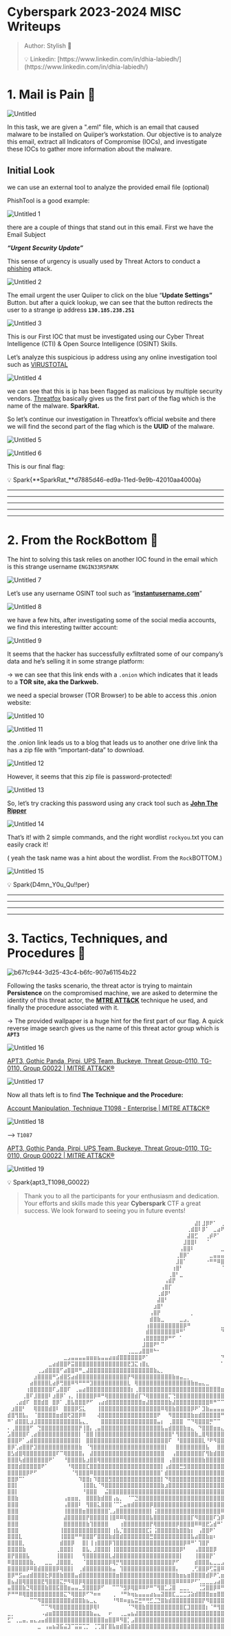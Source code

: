 # Cyberspark 2023-2024 MISC Writeups

> Author: Stylish 🗿
> 
> 
> <aside>
> 💡 Linkedin: [https://www.linkedin.com/in/dhia-labiedh/](https://www.linkedin.com/in/dhia-labiedh/)
> 
> </aside>
> 

# **1. Mail is Pain 🗿**

![Untitled](https://github.com/C0d1ac/cyberspark-2024/assets/120717514/9a07a720-fb0b-4bdb-9627-f1be2d802f63)



In this task, we are given a ".eml" file, which is an email that caused malware to be installed on Quiiper’s workstation. Our objective is to analyze this email, extract all Indicators of Compromise (IOCs), and investigate these IOCs to gather more information about the malware.

## Initial Look

we can use an external tool to analyze the provided email file (optional)

PhishTool is a good example: 

[](https://app.phishtool.com/submit)

![Untitled 1](https://github.com/C0d1ac/cyberspark-2024/assets/120717514/2dd34640-0524-407e-96e3-7be4a33ed2af)



there are a couple of things that stand out in this email. First we have the Email Subject 

***“Urgent Security Update”***

This sense of urgency is usually used by Threat Actors to conduct a [phishing](https://www.imperva.com/learn/application-security/phishing-attack-scam/) attack.

![Untitled 2](https://github.com/C0d1ac/cyberspark-2024/assets/120717514/cdb9dcb1-3292-4f82-adeb-5d689bdf60d1)


The email urgent the user Quiiper to click on the blue “**Update Settings”** Button. but after a quick lookup, we can see that the button redirects the user to a strange ip address **`130.185.238.251`**

![Untitled 3](https://github.com/C0d1ac/cyberspark-2024/assets/120717514/634f8787-5790-4580-a40b-438f557c5e29)


This is our First IOC that must be investigated using our Cyber Threat Intelligence (CTI) & Open Source Intelligence (OSINT) Skills.

Let’s analyze this suspicious ip address using any online investigation tool such as [VIRUSTOTAL](https://www.virustotal.com/gui/home/upload)

![Untitled 4](https://github.com/C0d1ac/cyberspark-2024/assets/120717514/e0a2605b-db7c-41a6-9873-c49993f8eb2f)


we can see that this is ip has been flagged as malicious by multiple security vendors. [Threatfox](https://threatfox.abuse.ch/browse/) basically gives us the first part of the flag which is the name of the malware. **SparkRat.**

So let’s continue our investigation in Threatfox’s official website and there we will find the second part of the flag which is the **UUID** of the malware.

![Untitled 5](https://github.com/C0d1ac/cyberspark-2024/assets/120717514/744c58e7-6c5b-4065-81f0-38f62093cb4b)


![Untitled 6](https://github.com/C0d1ac/cyberspark-2024/assets/120717514/79d5ee76-c739-49c5-bcb3-43aa083ddee6)


This is our final flag:

<aside>
💡 Spark{**SparkRat_**d7885d46-ed9a-11ed-9e9b-42010aa4000a}

---

</aside>

---

---

---

---

# **2. From the RockBottom 🗿**

The hint to solving this task relies on another IOC found in the email  which is this strange username `ENGIN33R5PARK`

![Untitled 7](https://github.com/C0d1ac/cyberspark-2024/assets/120717514/61b27e20-8758-4fec-a717-97f44ff335d6)


Let’s use any username OSINT tool such as “**[instantusername.com](https://instantusername.com/?q=ENGIN33R5PARK)**”

![Untitled 8](https://github.com/C0d1ac/cyberspark-2024/assets/120717514/ec3898c1-008c-4e9f-9e08-d71bb01870a8)


we have a few hits, after investigating some of the social media accounts, we find this interesting twitter account:

![Untitled 9](https://github.com/C0d1ac/cyberspark-2024/assets/120717514/ebf1c916-0f7b-47e5-8472-e712e0d4a1b2)


It seems that the hacker has successfully exfiltrated some of our company’s data and he’s selling it in some strange platform:

[](http://engin33r5park.anonblogd4pcarck2ff6qlseyawjljaatp6wjq6rqpet2wfuoom42kyd.onion/p/selling-to-the-highest-bidder)

→ we can see that this link ends with a `.onion` which indicates that it leads to a **TOR site, aka the Darkweb.**

we need a special browser (TOR Browser) to be able to access this .onion website:

![Untitled 10](https://github.com/C0d1ac/cyberspark-2024/assets/120717514/397de9bb-356b-412d-8db4-c2c716e25ed7)


![Untitled 11](https://github.com/C0d1ac/cyberspark-2024/assets/120717514/dd29f763-a312-4d93-a56b-2768ba2f6782)


the .onion link leads us to a blog that leads us to another one drive link tha has a zip file with “important-data” to download.

![Untitled 12](https://github.com/C0d1ac/cyberspark-2024/assets/120717514/96ac9ec3-5d81-43e7-8991-a536d246956e)


However, it seems that this zip file is password-protected!

![Untitled 13](https://github.com/C0d1ac/cyberspark-2024/assets/120717514/36fa6441-aba3-464c-b403-f6fa2fe60a4f)


So, let’s try cracking this password using any crack tool such as **[John The Ripper](https://github.com/openwall/john)**

![Untitled 14](https://github.com/C0d1ac/cyberspark-2024/assets/120717514/39fb6097-4112-48c1-9649-7b9319180a93)


That’s it! with 2 simple commands, and the right wordlist `rockyou`.txt you can easily crack it!

( yeah the task name was a hint about the wordlist. From the `Rock`BOTTOM.)

![Untitled 15](https://github.com/C0d1ac/cyberspark-2024/assets/120717514/d320d5d1-bcf2-496b-8497-ba70cb5fa694)


<aside>
💡 Spark{D4mn_Y0u_Qu!!per}

</aside>

---

---

---

---

# **3. Tactics, Techniques, and Procedures 🗿**

![b67fc944-3d25-43c4-b6fc-907a61154b22](https://github.com/C0d1ac/cyberspark-2024/assets/120717514/ce8cc5f3-e87b-4a30-90f4-bd4331d7a553)


Following the tasks scenario, the threat actor is trying to maintain **Persistence** on the compromised machine, we are asked to determine the identity of this threat actor, the **[MTRE ATT&CK](https://attack.mitre.org)** technique he used, and finally the procedure associated with it. 

→ The provided wallpaper is a huge hint for the first part of our flag. A quick reverse image search gives us the name of this threat actor group which is **`APT3`** 

![Untitled 16](https://github.com/C0d1ac/cyberspark-2024/assets/120717514/30726403-647d-4a0e-af24-29ebaedb9e70)


[APT3, Gothic Panda, Pirpi, UPS Team, Buckeye, Threat Group-0110, TG-0110, Group G0022 | MITRE ATT&CK®](https://attack.mitre.org/groups/G0022/)

![Untitled 17](https://github.com/C0d1ac/cyberspark-2024/assets/120717514/2eca3db5-667b-47a8-9f37-f78792ffc288)


Now all thats left is to find **The Technique and the Procedure:**

[Account Manipulation, Technique T1098 - Enterprise | MITRE ATT&CK®](https://attack.mitre.org/techniques/T1098/)

![Untitled 18](https://github.com/C0d1ac/cyberspark-2024/assets/120717514/b6280be7-f450-43ae-be2c-f71c57e71309)


—> `T1087` 

[APT3, Gothic Panda, Pirpi, UPS Team, Buckeye, Threat Group-0110, TG-0110, Group G0022 | MITRE ATT&CK®](https://attack.mitre.org/groups/G0022/)

![Untitled 19](https://github.com/C0d1ac/cyberspark-2024/assets/120717514/862761cd-301e-4858-b818-211bbb56acfb)

<aside>
💡 Spark{apt3_T1098_G0022}

</aside>




> Thank you to all the participants for your enthusiasm and dedication. Your efforts and skills made this year **Cyberspark** CTF a great success. We look forward to seeing you in future events!
> 

```powershell
⠀⠀⠀⠀⠀⠀⠀⠀⠀⠀⠀⠀⠀⠀⠀⠀⠀⠀⠀⠀⠀⠀⠀⠀⠀⠀⠀⠀⠀⠀⠀⠀⠀⠀⠀⠀⠀⠀⠀⠀⠀⠀⠀⠀⠀⠀⠀⠀⠀⠀⣼⡇⣸⡿⠟⠁⠀⢀⣶⣶⠄⠀⠀⠀⠈⠉⠻⣿⠿⣦⣄⠀⠀⠀⠀⠀⠀⠀⠀⠀⠀⠀⠀⠀⠀
⠀⠀⠀⠀⠀⠀⠀⠀⠀⠀⠀⠀⠀⠀⠀⠀⠀⠀⠀⠀⠀⠀⠀⠀⠀⠀⠀⠀⠀⠀⠀⠀⠀⠀⠀⠀⠀⠀⠀⠀⠀⠀⠀⠀⠀⠀⠀⠀⢀⣾⣿⠇⡿⠁⠀⣀⣴⠟⠉⠁⠀⠀⠀⠀⠀⠀⠀⠈⢢⡈⢻⣷⡀⠀⠀⠀⠀⠀⠀⠀⠀⠀⠀⠀⠀
⠀⠀⠀⠀⠀⠀⠀⠀⠀⠀⠀⠀⠀⠀⠀⠀⠀⠀⠀⠀⠀⠀⠀⠀⠀⠀⠀⠀⠀⠀⠀⠀⠀⠀⠀⠀⠀⠀⠀⠀⠀⠀⠀⠀⠀⠀⠀⠀⣼⣿⣋⠀⠀⢀⡾⠟⠁⠀⠀⠀⠀⠀⠀⠀⠀⠀⠀⠀⠀⠁⠈⠙⠷⠀⠀⠀⠀⠀⠀⠀⠀⠀⠀⠀⠀
⠀⠀⠀⠀⠀⠀⠀⠀⠀⠀⠀⠀⠀⠀⠀⠀⠀⠀⠀⠀⠀⠀⠀⠀⠀⠀⠀⠀⠀⠀⠀⠀⠀⠀⠀⠀⠀⠀⠀⠀⠀⠀⠀⠀⠀⠀⠀⣸⣿⣿⠇⠀⠀⠈⠀⠀⠀⠀⠀⠀⠀⠀⠀⠀⠀⠀⠀⠀⠀⠀⠀⠀⠀⠀⠀⠀⠀⠀⠀⠀⠀⠀⠀⠀⠀
⠀⠀⠀⠀⠀⠀⠀⠀⠀⠀⠀⠀⠀⠀⠀⠀⠀⠀⠀⠀⠀⠀⠀⠀⠀⠀⠀⠀⠀⠀⠀⠀⠀⠀⠀⠀⠀⠀⠀⠀⠀⠀⠀⠀⠀⠀⢠⣿⣿⠇⠀⠀⠀⠀⠀⠀⠀⣀⠀⠀⠀⠀⠀⠀⠀⠀⠀⠀⠀⠀⠀⠀⠀⢶⠀⠀⠀⠀⠀⠀⠀⠀⠀⠀⠀
⠀⠀⠀⠀⠀⠀⠀⠀⠀⠀⠀⠀⠀⠀⠀⠀⠀⠀⠀⠀⠀⠀⠀⠀⠀⠀⠀⠀⠀⠀⠀⠀⠀⠀⠀⠀⠀⠀⠀⠀⠀⠀⠀⠀⠀⢀⣿⡿⠁⠀⠀⠀⠀⠀⣀⣤⣤⣤⣤⣤⣤⣤⣤⣤⣤⣄⣀⡀⠀⠀⠀⠀⠀⠀⠀⠀⠀⠀⠀⠀⠀⠀⠀⠀⠀
⠀⠀⠀⠀⠀⠀⠀⠀⠀⠀⠀⠀⠀⠀⠀⠀⠀⠀⠀⠀⠀⠀⠀⠀⠀⠀⠀⠀⠀⠀⠀⠀⠀⠀⠀⠀⠀⠀⠀⠀⠀⠀⠀⠀⠀⣸⣿⠁⠀⠀⠀⠀⠀⠐⠛⠛⠿⣿⣿⣿⣿⣿⣿⣿⣿⣿⣿⣿⣿⣶⣶⣶⣴⣶⡀⠀⠀⠀⠀⠀⠀⠀⠀⠀⠀
⠀⠀⠀⠀⠀⠀⠀⠀⠀⠀⠀⠀⠀⠀⠀⠀⠀⠀⠀⠀⠀⠀⠀⠀⠀⠀⠀⠀⠀⠀⠀⠀⠀⠀⠀⠀⠀⠀⠀⠀⠀⠀⠀⠀⢰⣿⠃⠀⠀⠀⠀⠀⠀⠀⠀⠀⠀⠈⠹⣿⣿⣿⣿⣿⣿⣿⣿⣿⣿⣿⣿⣿⠿⠟⠁⠀⠀⠀⠀⠀⠀⠀⠀⠀⠀
⠀⠀⠀⠀⠀⠀⠀⠀⠀⠀⠀⠀⠀⠀⠀⠀⠀⠀⠀⠀⠀⠀⠀⠀⠀⠀⠀⠀⠀⠀⠀⠀⠀⠀⠀⠀⠀⠀⠀⠀⠀⠀⠀⢀⣿⠃⣀⠀⠀⠀⠀⠀⠀⠀⠀⠀⠀⠀⠀⠀⢹⣿⣿⣿⠿⠿⣿⣿⣿⣿⣿⣿⠇⠀⠀⠀⠀⠀⠀⠀⠀⠀⠀⠀⠀
⠀⠀⠀⠀⠀⠀⠀⠀⠀⠀⠀⠀⠀⠀⠀⠀⠀⠀⠀⠀⠀⠀⠀⠀⠀⠀⠀⠀⠀⠀⠀⠀⠀⠀⠀⠀⠀⠀⠀⠀⠀⠀⢠⣾⡟⠀⠀⠀⠀⠀⠀⠀⠀⠀⠀⠀⠀⠀⠀⠀⠀⠀⠈⢡⡀⠀⠀⠙⢿⣿⣿⡃⠀⠀⠀⠀⠀⠀⠀⠀⠀⠀⠀⠀⠀
⠀⠀⠀⠀⠀⠀⠀⠀⠀⠀⠀⠀⠀⠀⠀⠀⠀⠀⠀⠀⠀⠀⠀⠀⠀⠀⠀⠀⠀⠀⠀⠀⠀⠀⠀⠀⠀⠀⠀⠀⠀⢠⣿⡏⠀⠀⠀⠀⠀⠀⠀⠀⠀⠀⠀⠀⠀⠀⠀⠀⠀⠀⠀⠀⢹⣦⠀⠀⠀⠉⠈⠁⠀⠀⠀⠀⠀⠀⠀⠀⠀⠀⠀⠀⠀
⠀⠀⠀⠀⠀⠀⠀⠀⠀⠀⠀⠀⠀⠀⠀⠀⠀⠀⠀⠀⠀⠀⠀⠀⠀⠀⠀⠀⠀⠀⠀⠀⠀⠀⠀⠀⠀⠀⠀⠀⢀⣾⡿⠃⠀⠀⠀⠀⠀⠀⠀⠀⠀⠀⠀⠀⠀⠀⠀⠀⠀⠀⠀⠀⠀⢻⣷⡄⠀⠳⣄⠀⠀⠀⠀⠀⠀⠀⠀⠀⠀⠀⠀⠀⠀
⠀⠀⠀⠀⠀⠀⠀⠀⠀⠀⠀⠀⠀⠀⠀⠀⠀⠀⠀⠀⠀⠀⠀⠀⠀⠀⠀⠀⠀⠀⠀⠀⠀⠀⠀⠀⠀⠀⠀⠀⣼⣿⠃⠀⠀⠀⠀⠀⠀⠀⠀⠀⠀⠀⠀⠀⠀⠀⠀⠀⠀⠀⠀⠀⠀⠀⠹⣷⡄⠀⠹⣧⠀⠀⠀⠀⠀⠀⠀⠀⠀⠀⠀⠀⠀
⠀⠀⠀⠀⠀⠀⠀⠀⠀⠀⠀⠀⠀⠀⠀⠀⠀⠀⠀⠀⠀⠀⠀⠀⠀⠀⠀⠀⠀⠀⠀⠀⠀⠀⠀⠀⠀⠀⠀⣰⣿⠃⠀⠀⠀⠀⠀⠀⠀⠀⠀⠀⠀⠀⠀⠀⠀⠀⠀⠀⠀⠀⠀⠀⠀⠀⣇⠘⢿⣦⠀⢹⡆⠀⠀⠀⠀⠀⠀⠀⠀⠀⠀⠀⠀
⠀⠀⠀⠀⠀⠀⠀⠀⠀⠀⠀⠀⠀⠀⠀⠀⠀⠀⠀⠀⠀⠀⠀⠀⠀⠀⠀⠀⠀⠀⠀⠀⠀⠀⠀⠀⠀⠀⢠⣿⡟⠀⠀⠀⠀⠀⠀⠀⠀⡀⠀⠀⠀⠀⠀⠀⠀⠀⠀⠀⠀⠀⠀⠀⠀⠀⠀⠀⠀⠙⣷⣄⣇⠀⠀⠀⠀⠀⠀⠀⠀⠀⠀⠀⠀
⠀⠀⠀⠀⠀⠀⠀⠀⠀⠀⠀⠀⠀⠀⠀⠀⠀⠀⠀⠀⠀⠀⠀⠀⠀⠀⠀⠀⠀⠀⠀⠀⠀⠀⠀⠀⠀⠀⣾⣿⣷⣀⠀⠀⠀⠀⣀⣠⡀⠀⠀⠀⠀⠀⠀⠀⠀⠀⠀⠀⠀⠀⠀⠀⠈⠉⠁⠀⠀⠀⠈⠻⠿⢷⡀⠀⠀⠀⠀⠀⠀⠀⠀⠀⠀
⠀⠀⠀⠀⠀⠀⠀⠀⠀⠀⠀⠀⠀⠀⠀⠀⠀⠀⠀⠀⠀⠀⠀⠀⠀⠀⠀⠀⠀⠀⠀⠀⠀⠀⠀⠀⠀⢰⣿⣿⣿⣿⣿⣿⣿⣿⣿⡿⠛⠀⠀⠀⠀⠀⠀⠀⠀⣀⣠⣄⡀⠀⠀⠀⠀⠀⠀⠀⠀⠀⠀⠀⠀⢀⣰⣆⠀⠀⠀⠀⠀⠀⠀⠀⠀
⠀⠀⠀⠀⠀⠀⠀⠀⠀⠀⠀⠀⠀⠀⠀⠀⠀⠀⠀⠀⠀⠀⠀⠀⠀⠀⠀⠀⠀⠀⠀⠀⠀⠀⠀⠀⠀⣾⣿⣿⣿⣿⣿⣿⣿⠿⠛⠁⠀⠀⠀⠀⠀⠀⠀⠀⠀⠙⢿⣿⣿⣿⣿⣷⣶⣶⣶⣶⣶⣶⣶⣷⣾⣿⣿⣿⣦⠀⠀⠀⠀⠀⠀⠀⠀
⠀⠀⠀⠀⠀⠀⠀⠀⠀⠀⠀⠀⠀⠀⠀⠀⠀⠀⠀⠀⠀⠀⠀⠀⠀⠀⠀⠀⠀⠀⠀⠀⠀⠀⠀⠀⢠⣿⣿⣿⣿⣿⡿⠛⠋⠀⠁⠀⠀⠀⠀⠀⠀⠀⠀⠀⠀⠀⠀⠈⠻⣿⣿⣿⣿⣿⣿⣿⣿⣿⣿⣿⣿⠟⠛⠉⠉⠀⠀⠀⠀⠀⠀⠀⠀
⠀⠀⠀⠀⠀⠀⠀⠀⠀⠀⠀⠀⠀⠀⠀⠀⠀⠀⠀⠀⠀⠀⠀⠀⠀⠀⠀⠀⠀⠀⠀⠀⠀⠀⠀⠀⣸⣿⣿⠟⠃⠉⠀⠀⠀⠀⠀⠀⠀⠀⠀⠀⠀⠀⠀⠀⠀⠀⠀⠀⠀⠈⠙⠛⠻⠿⣿⣿⣿⣿⣿⣿⣷⠀⠀⠀⠀⠀⠀⠀⠀⠀⠀⠀⠀
⠀⠀⠀⠀⠀⠀⠀⠀⠀⠀⠀⠀⠀⠀⠀⠀⠀⠀⠀⠀⠀⠀⠀⠀⠀⠀⠀⠀⠀⠀⠀⠀⢀⣀⣀⣠⣿⣿⠿⠓⠂⠀⠀⠀⠀⠀⠀⠀⠀⠀⠀⠀⠀⠀⠀⠀⠀⠀⠀⠀⠀⠀⠀⠀⠀⠀⠈⠉⠛⠻⠿⣿⣿⡆⠀⠀⠀⠀⠀⠀⠀⠀⠀⠀⠀
⠀⠀⠀⠀⠀⠀⠀⠀⠀⠀⠀⠀⠀⠀⠀⣀⣠⣤⣤⣤⣤⣶⣶⣶⣦⣤⣤⣴⣶⣾⣿⣿⣿⣿⣿⣿⠟⠁⠀⠀⠀⠀⠀⠀⠀⠀⠀⠀⠀⠀⠀⠀⠀⠀⠀⠀⠀⠙⢿⣿⣿⣿⣿⣿⣿⣿⣷⣶⣶⣶⣤⣤⣿⡇⠀⠀⠀⠀⠀⠀⠀⠀⠀⠀⠀
⠀⠀⠀⠀⠀⠀⠀⠀⠀⠀⠀⣀⣴⣾⣿⣿⠟⣭⣿⣿⣿⣿⣿⣿⣿⣿⣿⣿⣿⣿⣿⣿⣟⣹⣍⢰⣿⣆⠀⠀⠀⠀⠀⠀⠀⠀⠀⠀⠀⠀⠀⠀⠀⠀⠀⠀⠀⠁⠀⣹⣿⣿⣿⣿⣯⣿⣿⣿⣿⣿⣿⣿⡟⠁⠀⠀⠀⠀⠀⠀⠀⠀⠀⠀⠀
⠀⠀⠀⠀⠀⠀⠀⠀⢀⣠⣾⣿⣿⣿⠋⣴⣿⣿⠿⠛⣀⣼⣿⣿⣿⣿⣿⣿⣿⣿⣿⣿⣿⣿⣿⣿⣿⣿⣿⣷⣄⡀⠀⠀⠀⠀⠀⠀⠀⠀⠀⠀⠀⠀⠀⠀⠀⠀⠀⠈⢹⣿⣿⣿⣿⣿⣿⣿⣷⣿⣿⡟⠁⠀⠀⠀⠀⠀⠀⠀⠀⠀⠀⠀⠀
⠀⠀⠀⠀⠀⠀⠀⣰⣿⣿⣿⣿⠛⣡⣾⣿⣫⣴⣾⣿⣿⣿⣿⣿⣿⣿⣿⣿⣿⣿⣿⣿⡟⠻⣿⣿⣿⣿⣿⣿⣿⣿⣿⣿⣷⣶⣤⣀⡀⠀⠀⠀⠀⠀⠀⠀⠀⠀⠀⠀⠈⠩⣿⣿⣿⣿⣿⣿⣿⣿⣿⠁⠀⠀⠀⠀⠀⠀⠀⠀⠀⠀⠀⠀⠀
⠀⠀⠀⠀⠀⠀⣴⣿⣿⣿⣿⣇⣴⡿⢛⣿⣿⠿⠻⠛⠛⠛⣹⣿⣿⣿⣿⣿⣿⣿⣿⣿⣇⠀⢿⣿⣿⣿⣿⣿⣿⣿⣿⣿⣿⣿⣿⣿⣿⣷⣶⣤⣄⣀⠀⠀⠀⠀⠀⠀⠀⠀⠈⣿⡇⢿⠿⣿⢿⣿⠃⠀⠀⠀⠀⠀⠀⠀⠀⠀⠀⠀⠀⠀⠀
⠀⠀⠀⠀⠀⢰⣿⣿⣿⣿⣿⣿⠏⣠⣿⣿⠏⠀⢀⣤⣴⣿⣿⣿⣿⣿⣿⣿⣿⣿⣿⣿⣿⡆⢀⣿⣿⣿⣿⣿⣿⣿⣿⣿⣿⣿⣿⣿⣿⣿⣿⣿⣿⣿⣿⣿⣿⣶⣦⣤⣤⣤⣴⣿⣦⣤⣤⣶⣿⡟⢦⣄⠀⠀⠀⠀⠀⠀⠀⠀⠀⠀⠀⠀⠀
⠀⠀⠀⠀⢀⣿⠏⣸⣿⣿⣿⠇⣰⣿⡿⠁⢠⡀⢸⣿⣿⣿⣿⡿⠿⠛⢿⣿⣿⣿⣿⣿⣿⣿⣾⡏⠙⢿⣿⣿⣿⣿⣿⡉⢙⣿⣿⣿⣿⣿⣿⣿⣿⣿⣿⣿⣿⣿⣿⣿⣿⣿⣿⣿⣿⣿⣿⣿⣋⠀⠀⠻⣦⡀⠀⠀⠀⠀⠀⠀⠀⠀⠀⠀⠀
⠀⠀⢀⣴⣾⠏⠀⣿⣿⣾⣿⠀⣿⡿⠁⢀⣿⣧⣿⣿⣿⠟⠋⠀⢠⣴⣾⣿⣿⣿⣿⣿⣿⣿⣿⣿⣶⣼⣿⣿⣿⣿⣿⣷⣼⣿⣿⣿⣿⣿⣿⣿⣿⣿⠿⠛⠉⠉⢿⡿⠿⢿⡛⢻⣿⣿⣿⠿⠛⠃⣀⣀⠈⢻⣄⠀⠀⠀⠀⠀⠀⠀⠀⠀⠀
⠀⣰⣿⣿⠃⠀⠀⢿⣿⣿⣿⣾⣿⠇⠀⣿⣿⣿⡿⣫⣅⠀⠀⠀⢸⣿⣿⣿⣿⣿⣿⣿⣿⣿⣿⣿⣿⣿⣿⣿⣿⠿⢿⣿⣷⣿⣿⣿⣿⡿⠟⠁⣹⣷⣤⣤⣤⣤⣤⠀⠀⢸⣿⣾⣿⣏⠀⠀⠀⠀⠈⠻⡀⠀⠙⢷⣤⣀⠀⠀⠀⠀⠀⠀⠀
⣾⣿⢻⣿⣧⡄⠀⠈⣿⣿⣿⣿⣿⣶⣾⣿⢟⣽⣿⡿⠿⠀⠀⠀⢼⣿⣿⣿⣿⣿⣿⣿⣿⣿⣿⣿⣿⣿⣿⣿⠟⠀⠀⠻⣿⣿⣿⣿⣿⣷⣶⣾⣿⣿⣿⣿⣿⠛⠋⠀⢠⣾⣿⣿⡋⠙⣻⠒⢤⣤⣀⠀⠁⠲⢦⡀⠀⠙⢷⣄⠀⠀⠀⠀⠀
⠛⠁⣾⣿⣿⣇⣰⣸⣿⣿⣿⣿⣿⣿⣿⣿⣿⣿⣿⣧⣄⡀⠀⠀⠀⣿⣿⣿⣿⣿⣿⣿⣿⣿⣿⣿⣿⣿⣿⣿⣤⡆⠀⢀⣿⣿⣿⠀⠉⠙⢿⣿⣿⣿⡛⠉⠉⠀⠀⣠⣾⣿⡟⠋⠀⠀⠋⠀⠀⠀⠹⣿⡿⠆⢀⠛⠀⠀⠀⠙⢷⡄⠀⠀⠀
⠄⢀⣿⣿⣿⣿⠋⠀⢙⣿⣿⣿⣿⣿⣿⣿⣿⣿⣿⡟⢸⣿⡄⢀⣤⣿⣿⣿⣿⣿⣿⣿⣿⣿⣿⣿⣿⣿⣿⣿⣿⣧⣤⣾⣿⣿⣿⣷⣶⣄⠀⠙⣿⣿⣿⣶⣶⣄⡘⠛⣿⣿⠀⠀⢰⣿⣦⡄⠀⠀⠀⠁⠀⠀⢸⣷⡀⠀⠀⠀⠈⢻⡄⠀⠀
⣡⣿⣿⣿⣿⠏⢀⣴⣿⣿⣿⣿⣿⣿⣿⣿⣿⣿⣿⡇⠈⣿⣿⢸⣿⣿⣿⣿⣿⣿⣿⣿⣿⣿⣿⣿⣿⣿⣿⣿⣿⣿⣿⣿⠃⢻⣿⣿⣿⣿⣷⣀⣿⢿⣿⣿⣿⣿⡇⢸⣿⣿⠀⠀⢀⡘⢿⣷⠀⠀⢰⣄⠀⠀⠀⣿⡇⠀⠀⠀⠀⠀⢿⡀⠀
⣿⣿⣿⠟⠁⣠⣾⣿⣿⣿⣿⣿⣿⣿⣿⣿⣿⣿⣿⡇⠀⣿⣿⣿⣿⣿⣿⣿⣿⣿⣿⣿⣿⣿⣿⣿⣿⣿⣿⣿⣿⣿⣿⠏⠀⠘⣿⣿⣿⣿⣿⣿⣇⠘⠟⠻⣿⣿⡇⣼⣿⣿⠀⠀⣼⣿⡄⠉⠱⣷⣌⢿⣦⡀⢀⣿⣷⠀⠀⠀⠀⠀⢸⣇⠀
⣿⡿⢁⣴⣿⣿⡟⣹⣿⣿⣿⣿⣿⣿⣿⣿⣿⣿⣿⣷⠀⠈⢻⣿⣿⣿⣿⣿⣿⣿⣿⣿⣿⣿⣿⣿⣿⣿⣿⣿⣿⣿⡇⠀⠀⣿⣿⣿⣿⣿⣿⣿⣿⣧⠀⠀⣿⣿⣿⣿⣿⣿⠀⢸⣿⣿⣷⠀⢠⣼⣿⣷⣿⣿⣿⣿⣿⠀⠀⠀⠀⠀⠘⣿⠀
⣿⣣⣾⣿⢿⣿⣿⣿⣿⣿⣿⣿⣿⠏⠉⢿⣿⣿⣿⣿⡄⠀⣼⣿⣿⣿⣿⣿⣿⣿⣿⣿⣿⣿⣿⣿⣿⣿⣿⣿⣿⣿⠀⠀⢠⣿⣿⣿⣿⣿⣿⣿⡏⢻⣷⣾⣿⣿⣿⣿⣿⣿⠀⢸⡟⢿⣿⣦⢸⣿⣿⣿⣿⣿⣿⠟⠁⠘⠀⠀⠀⠀⢀⣿⠀
⣿⣿⣿⢧⣾⣿⣿⣿⣿⣿⣿⠟⠁⠀⠀⠘⣿⣿⣿⣿⣧⣰⣿⣿⢿⣿⣿⣿⣿⣿⣿⣿⣿⣿⣿⣿⣿⣿⣿⣿⣿⣿⠀⢠⣿⣿⣿⣿⣿⣿⣿⣿⣷⣿⣿⣿⣿⣿⣿⣿⣿⣿⣇⣼⡇⠸⣿⣿⡏⢻⣿⣿⣿⣿⣿⡀⣴⣦⠀⠀⠀⠀⣸⡿⠀
⣿⣿⣿⣾⣿⣿⣿⣿⣿⠟⠁⠀⠀⠀⠀⠀⠘⢿⣿⣿⣿⣏⣿⣿⣿⣿⣿⣿⣿⣿⣿⣿⣿⣿⣿⣿⣿⣿⣿⣿⣿⡇⢠⣾⣿⣿⣛⣻⣿⣿⣿⣿⣿⣿⣿⣿⣿⣿⣿⣿⣿⣿⣿⣿⠃⠀⢸⣿⣧⣸⣿⣿⣿⣿⣿⣿⡏⢹⠁⠓⠀⣤⡿⠀⠀
⣿⣿⣿⣿⣿⡿⠟⠋⠀⠀⠀⠀⠀⠀⠀⠀⠀⠈⢻⣿⣿⣿⠿⣿⣿⣿⣿⣿⣿⣿⣿⣿⣿⣿⣿⣿⣿⣿⣿⣿⣿⠁⣾⣿⣿⣿⣿⣿⣿⣿⣿⣿⣿⣿⣿⣿⣿⣿⣿⣿⣿⣿⣿⣿⣿⣷⣿⣿⡻⣿⡏⢸⣿⣿⣿⣿⣇⣀⠀⠀⢀⣿⠁⠀⠀
⣿⣿⡿⠉⠁⠀⠀⠀⠀⠀⠀⠀⠀⠀⠀⠀⠀⠀⠀⠹⣿⣿⡆⠹⣿⣿⣿⣻⣿⣿⣿⣿⣿⣿⣿⣿⣿⣿⣿⣿⣿⡇⠙⢿⣿⣿⣿⣿⣿⣿⣿⣿⣿⣿⣿⣿⣿⣿⣿⣿⣿⣿⣿⣿⣿⣿⣿⣿⡇⣹⣧⢸⣿⣿⣿⣟⣉⠉⠀⡴⠃⠘⣧⠀⠀
⣿⣿⡇⠀⠀⠀⠀⠀⠀⠀⠀⠀⠀⠀⠀⠀⠀⠀⠀⠀⢸⣿⣿⣆⠈⠻⣿⣿⣿⣿⣿⣿⣿⣿⣿⣿⣿⣿⣿⣿⣿⣷⣰⣿⣿⣿⣿⣿⣿⣿⣿⣿⣿⣿⣿⣿⣿⣿⣿⣿⣿⣿⣿⣿⠿⣿⢉⣿⣿⣯⣿⣿⣿⣿⣿⡟⠛⠛⠛⠀⠀⠀⢹⣇⠀
⣿⣿⡇⠀⠀⠀⠀⠀⠀⠀⠀⠀⠀⠀⠀⠀⠀⠀⠀⠀⠘⣿⣿⣿⠀⠀⣬⣿⣿⣿⣿⣿⣿⣿⣿⣿⣿⣿⣿⣿⣿⣿⣿⣿⣿⣿⣿⣿⣿⣿⣿⣿⣿⣿⣿⣿⣿⣿⣿⣿⣿⣿⣿⡟⢀⡈⢨⣿⣿⡟⠛⠛⠙⠛⠛⠇⠀⠀⠀⢠⡀⠀⠀⣿⡄
⣿⣿⣷⠀⠀⠀⠀⠀⠀⠀⠀⠀⠀⠀⠀⢠⣶⣶⣶⡀⠀⣿⣿⣿⣷⣾⣿⣿⢠⣦⡀⠀⠈⠉⣙⣿⣿⣿⣿⣿⣿⣿⣿⣿⣿⣿⣿⣿⣿⣿⣿⣿⣿⣿⣿⣿⣿⣿⣿⡿⢃⣾⣿⠇⠈⠁⠀⣿⣿⣷⡀⠀⠀⠀⢀⣤⡀⠀⠀⠘⣧⠀⠀⢸⡇
⣿⣿⣿⠀⠀⠀⠀⠀⠀⠀⠀⠀⠀⠀⠀⢠⣿⣿⣿⠇⠀⢻⣿⣿⣅⣿⣿⣿⠈⠉⣁⣤⣶⣾⣿⣿⣿⣿⡿⣿⣿⣿⣿⣿⣿⣿⣿⣿⣿⣿⣿⣿⣿⣿⣿⣿⣿⣿⣿⣷⣿⣿⣿⠀⠀⢠⠀⢿⣿⢿⣷⣤⣀⠀⠀⠻⣿⣄⠀⠀⢹⡄⠀⠘⣷
⣿⣿⣿⠀⠀⠀⠀⠀⠀⠀⠀⠀⠀⠀⠀⢸⣿⣿⣿⣿⣶⣿⣿⣿⣿⣿⣿⢁⣠⣿⣿⣿⣿⣿⣿⣿⣿⣿⡇⢨⣿⣿⣿⣿⣿⣿⣿⣿⣿⣿⣿⣿⣿⣿⣿⣿⣿⠿⣻⣿⣿⣿⣿⠀⠀⠘⡇⢸⣿⣿⣿⣿⣿⡆⠀⠀⢈⠻⢷⣄⠀⣇⠀⠀⣿
⣿⣿⣿⠀⠀⠀⠀⠀⠀⠀⠀⠀⠀⠀⠀⣼⣿⣿⣿⣿⣿⡟⣿⣿⣿⣿⣿⢸⣿⠿⠿⢿⣿⣿⣿⣿⣿⣿⣧⣿⣿⣿⣿⣿⣿⣿⣿⣿⣿⡏⠻⣿⣿⣿⣿⠏⣱⡿⠁⢀⣼⣿⣿⡇⠀⠀⢃⠈⣿⣿⣿⣿⣾⣿⡄⠀⠸⣷⣄⢻⣧⠈⠀⢠⣿
⣿⣿⣿⠀⠀⠀⠀⠀⠀⠀⠀⠀⠀⠀⠀⣿⣿⣿⣿⣿⣿⣷⢹⣿⣿⣿⣿⠀⠀⠀⢰⣿⣿⣿⣿⣿⣿⣿⡟⢿⣿⣿⣿⣿⣿⡿⣿⣿⣿⣿⠿⠿⣿⣟⣡⣾⠛⠁⢀⣼⣿⣿⣿⣇⠦⠠⢼⡆⠸⣿⣿⣿⣿⣷⣥⠀⠀⠘⣿⣾⡟⠃⠀⢸⡇
⣿⣿⣿⠀⠀⠀⠀⠀⠀⠀⠀⠀⠀⠀⢸⣿⣿⣿⣿⣿⣿⣿⣿⣿⣿⣿⣿⡇⢰⣧⡈⣿⣿⣿⣿⣿⣿⣏⡅⢨⣿⣿⣿⣿⣿⣷⣿⣿⣷⡆⠀⢠⣿⣿⠟⠁⠀⠀⠘⣿⣿⣿⣿⣿⣿⡷⠄⢹⣶⣿⣿⣿⣿⣿⣿⡀⠀⠀⢨⣿⡇⠳⠀⠸⠇
⣿⣿⣿⣇⠀⠀⠀⠀⠀⠀⠀⠀⠀⠀⢸⣿⣿⣿⠛⠛⣿⣿⣿⠋⣿⣿⣿⣷⣾⣿⣾⣿⣿⣿⣿⣿⣿⣿⣛⣿⣿⣿⣿⣿⣿⣿⣿⣿⣿⣧⣴⣿⣿⣷⣶⠆⠀⠀⠀⠛⠛⠋⠉⠉⣿⣷⠀⣸⣿⣿⣿⣿⣿⣽⣿⣿⣆⣀⢿⣿⣷⡀⠀⠀⠀
⣿⣿⣿⣿⡀⠀⠀⠀⠀⠀⠀⠀⠀⠀⣾⣿⣿⡿⠀⠀⣿⡇⢸⢰⣿⣿⣿⡿⢹⣿⣿⣿⣿⣿⣿⣿⣿⣿⣿⣿⣿⣿⣿⣿⣿⣿⣿⡿⠿⠛⠁⢹⣿⡟⠀⠀⠀⠀⠀⠀⠀⠀⠀⠀⣿⣿⢰⣿⣿⣿⡿⢿⣿⣿⣿⡟⠘⠛⠀⣿⣿⠉⠀⠀⠀
⣿⣿⣿⣿⣷⠀⠀⠀⠀⠀⠀⠀⠀⢀⣿⣿⣿⡇⠀⠀⣿⣧⡀⣸⣿⣿⣿⡇⢸⣿⣿⣿⣿⣿⣿⣿⣿⣿⣿⣿⣿⣿⣿⣿⣿⣿⡿⠃⠀⠀⢠⣿⣿⣿⣿⡿⠀⠀⠀⠀⠀⠀⠀⠀⣿⣿⣾⣿⣿⡏⠶⣾⣿⠟⠋⠀⠀⠀⠀⢿⣿⡆⠀⠀⠀
⣿⡟⣿⣿⣿⣧⠀⠀⠀⠀⠀⠀⠀⢸⣿⣿⣿⡇⠀⠀⢻⣿⣿⣿⣿⣿⣿⣇⣼⣿⣿⣿⣿⣿⣿⣿⣿⣿⣿⣿⣿⣿⣿⣿⣿⣿⡇⠀⠀⠀⢸⣿⣿⣿⡟⠁⠀⠀⠀⠀⠀⣀⣠⣾⣿⣿⠋⠉⣿⣄⠀⠈⠁⠀⠀⠀⠀⠀⠀⢸⣿⡏⠀⠀⠀
⠿⣿⣿⣿⣿⣿⣷⡀⠀⠀⣀⣀⠀⣸⣿⣿⣿⡀⠀⠀⠈⣿⣿⣿⣿⣿⣿⡿⢿⡛⢻⣿⣿⣿⣿⣿⣿⣿⣿⣿⣿⣿⣿⣿⡟⠋⠀⠀⠀⠀⣾⣿⣿⣿⣄⣀⣀⣠⣤⣶⣿⣿⢿⣿⣟⣋⣀⡀⢨⠻⣷⣄⡀⠀⠀⠀⠀⠀⠀⣼⣿⣷⡄⠀⠀
⣿⣿⣿⣿⣿⡿⠿⣿⣾⣿⣿⣿⣿⡿⢿⣿⣿⡇⠀⢀⣾⣿⣿⣿⣿⣿⣿⣷⣤⠀⢹⣿⣿⣿⣿⣿⣿⣿⣿⣿⣿⣿⣿⣿⣿⡄⠀⠀⠀⢀⢋⣿⣿⡿⢋⣭⣿⠿⠿⠏⠉⢹⣿⣿⢿⣿⣿⣿⣿⣿⣮⣿⣿⣦⣄⡀⣀⣀⣴⣿⣟⣻⠀⠀⠀
⣿⡿⠛⣫⣤⣴⣾⣿⣿⣿⣗⡿⣿⣿⣷⣿⣿⣿⣤⣾⣿⣿⣿⣿⣿⣿⣿⣿⣿⣶⣿⣿⣿⣿⣿⣿⣿⣿⣿⣿⣿⣿⣿⣿⣿⣷⣶⣦⣶⣿⣿⣿⣿⣾⡿⠟⢁⣶⠀⢀⣴⣀⣻⣯⣤⣿⣿⣿⣿⣿⣿⣿⣿⣿⣿⣿⣿⣿⡿⢋⣟⠛⠀⠀⠀
⣿⣦⣼⣿⢿⣿⣿⣿⣿⣟⢻⣿⣿⣿⣍⡛⠻⢿⣿⡿⢿⣿⣿⣿⣿⣿⣿⣿⣿⣿⣿⣿⣿⣿⣿⣿⣿⣿⣿⣿⣿⣿⣿⣿⣿⠿⠿⠿⠿⠟⠋⢁⣀⣀⣀⣠⣴⣿⣾⣿⣿⣿⣿⣿⣿⣿⣿⣿⣿⣿⣿⣿⣿⣿⡽⡿⣿⣿⡿⢿⣿⠇⠀⠀⠀
⣤⣿⣿⣿⣷⣙⢿⣿⣿⣿⣷⣿⣿⣯⣿⣿⣶⣤⣤⣀⣻⣿⣿⣿⡿⠋⠀⠀⠉⠉⠙⣻⡿⢿⣿⠿⠿⠟⠛⠉⢻⣿⣁⣨⣿⠀⣀⣀⡀⠀⠀⢈⣩⣿⣿⡿⠿⠛⣛⣻⣿⣯⣽⣿⣿⣿⣿⣿⣿⣿⣿⣿⣯⣿⠿⣷⣶⣿⣇⣰⣿⠀⠀⠀⠀
⠟⠛⠛⠿⢿⣿⣿⣿⣿⣿⣿⣿⣿⣿⣿⣍⠙⢿⣿⣿⡿⠋⠙⠶⠶⠀⠀⠀⢀⠀⠘⠛⠷⢶⣦⣤⣤⣤⣴⣦⣤⣽⣿⣿⣏⣀⣉⣉⣩⣵⣾⣿⣿⣿⣶⣶⣿⣿⣿⣿⣿⣿⣿⣿⣿⣿⣿⣿⣿⣿⣷⣦⣼⣿⣷⣿⣿⣿⣿⣿⣿⡀⠀⠀⠀
⠀⠀⠀⠀⠀⠀⠉⠉⠻⣿⣿⣿⣿⣿⣿⣿⣿⣾⣿⣿⣷⣦⣀⣄⠀⠀⠀⠀⠘⠻⠿⠶⣶⣦⣭⣛⠛⢛⣋⣈⣙⣿⣷⣾⣿⣿⣿⣿⣿⣿⣿⣿⡟⠻⣿⣿⣿⣿⣿⣿⣿⣿⣿⣿⣿⣿⣿⣿⠟⠛⠉⠉⠉⠉⠉⠉⠉⠉⠉⠉⠀⠀⠀⠀⠀
⠀⠀⠀⠀⠀⠀⠀⠀⠀⠉⠉⠻⢿⣿⣿⣿⣿⣿⣿⣿⣿⣿⡿⢿⠇⠀⠀⠀⠀⠀⠀⠀⠈⠙⢿⣿⣷⣿⣿⣿⣿⣿⣿⣿⣿⣿⣿⣏⣹⣿⣿⣿⣿⡆⠈⠛⢻⣿⣿⣻⣿⣿⣿⣿⣿⡟⠋⠁⠀⠀⠀⠀⠀⠀⠀⠀⠀⠀⠀⠀⠀⠀⠀⢠⡀
⣀⡀⠀⠀⠀⠀⠀⠀⠀⠠⣴⣶⣿⣿⣿⣿⣿⣿⣿⣿⣿⣿⣷⣤⣄⠀⠀⠖⠀⠀⢀⣀⣤⣦⣼⣿⣿⣿⣿⣿⣿⣿⣿⣿⣿⣿⣿⣿⣿⣿⣿⣿⣿⣿⣿⣿⣿⣿⣿⣿⣿⣿⠛⠉⠉⠀⠀⠀⠀⠀⠀⠀⠀⠀⠀⠀⠀⠀⠀⠀⠀⠀⠀⠀⠙
⣋⠁⢀⣀⣤⡀⣤⣄⣠⣤⣾⣿⣿⣿⣿⣿⣿⣿⣿⣿⣿⣿⣿⣿⣿⣿⣶⣿⣿⠿⠻⣿⡁⣠⣿⣿⣿⣿⣿⣿⣿⣿⣿⣿⣿⣿⣿⣿⣿⣿⣿⣿⣿⣿⣿⣿⣿⣿⣿⣿⡟⠁⠀⠀⠀⠀⠀⠀⠀⠀⠀⠀⠀⠀⠀⠀⢀⠀⠀⠀⠀⠀⠀⠀⠀
⠀⠀⠀⠀⠀⠀⠀⠀⣀⠀⢠⣤⣦⣽⣯⣬⣹⠉⣭⣭⢉⡉⠀⢈⢉⣿⡏⣿⣧⣶⣾⣿⣵⣿⣿⣿⣿⣿⣿⣿⣿⣿⣿⣿⣿⣿⣿⣿⣿⣿⣿⣿⣿⣿⣿⣿⣿⣿⣿⣿⣿⣤⡀⠀⠀⠀⠀⠀⠀⠀⠀⠀⠀⢷⣤⣤⣶⣶⣄⢤⣄⠤⣤⣀⡀
```
